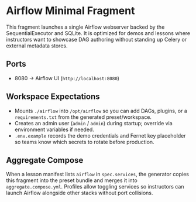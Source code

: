 # Airflow Minimal Fragment

This fragment launches a single Airflow webserver backed by the SequentialExecutor and SQLite. It is optimized for demos and lessons where instructors want to showcase DAG authoring without standing up Celery or external metadata stores.

## Ports

- 8080 → Airflow UI (`http://localhost:8080`)

## Workspace Expectations

- Mounts `./airflow` into `/opt/airflow` so you can add DAGs, plugins, or a `requirements.txt` from the generated preset/workspace.
- Creates an admin user (`admin` / `admin`) during startup; override via environment variables if needed.
- `.env.example` records the demo credentials and Fernet key placeholder so teams know which secrets to rotate before production.

## Aggregate Compose

When a lesson manifest lists `airflow` in `spec.services`, the generator copies this fragment into the preset bundle and merges it into `aggregate.compose.yml`. Profiles allow toggling services so instructors can launch Airflow alongside other stacks without port collisions.
